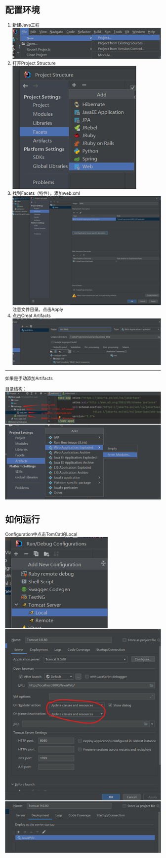 # 配置环境
1. 新建Java工程
![新建Java工程.png](../../res/imgs/0-新建Java工程.png)
2. 打开Project Structure
![1-打开Project.png](../../res/imgs/1-打开Project.png)
3. 找到Facets（特性），添加web.xml
![2-添加web.xml.png](../../res/imgs/2-添加web.xml.png)
注意文件目录。点击Apply
4. 点击Creat Artifacts
![3-改一下标题.png](../../res/imgs/3-改一下标题.png)
<hr>
如果是手动添加Artifacts

目录结构：
![目录结构.png](../../res/imgs/07-目录结构.png)
![4-手动添加Artifacts.png](../../res/imgs/4-手动添加Artifacts.png)

# 如何运行

Configuration中点击TomCat的Local
![5-点击local.png](../../res/imgs/5-点击local.png)
![6-配置.png](../../res/imgs/6-配置.png)
![6-配置2.png](../../res/imgs/6-配置2.png)